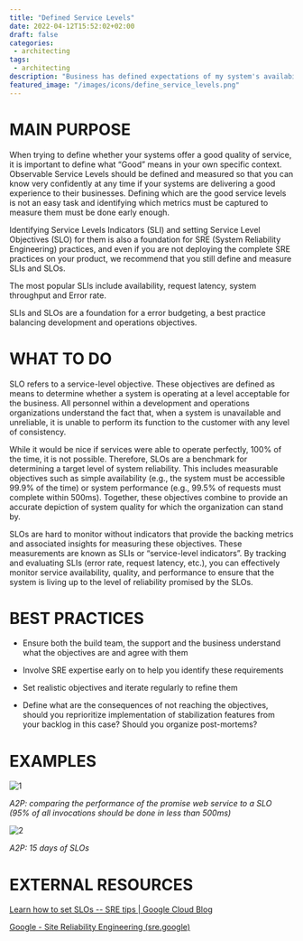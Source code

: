 ```yaml
---
title: "Defined Service Levels"
date: 2022-04-12T15:52:02+02:00
draft: false
categories:
 - architecting
tags:
 - architecting
description: "Business has defined expectations of my system's availability & performance"
featured_image: "/images/icons/define_service_levels.png"
---
```


# MAIN PURPOSE

When trying to define whether your systems offer a good quality of service, it is important to define what “Good” means in your own specific context. Observable Service Levels should be defined and measured so that you can know very confidently at any time if your systems are delivering a good experience to their businesses. Defining which are the good service levels is not an easy task and identifying which metrics must be captured to measure them must be done early enough.

Identifying Service Levels Indicators (SLI) and setting Service Level Objectives (SLO) for them is also a foundation for SRE (System Reliability Engineering) practices, and even if you are not deploying the complete SRE practices on your product, we recommend that you still define and measure SLIs and SLOs.

The most popular SLIs include availability, request latency, system throughput and Error rate.

SLIs and SLOs are a foundation for a error budgeting, a best practice balancing development and operations objectives.

# WHAT TO DO

SLO refers to a service-level objective. These objectives are defined as means to determine whether a system is operating at a level acceptable for the business. All personnel within a development and operations organizations understand the fact that, when a system is unavailable and unreliable, it is unable to perform its function to the customer with any level of consistency.

While it would be nice if services were able to operate perfectly, 100% of the time, it is not possible. Therefore, SLOs are a benchmark for determining a target level of system reliability. This includes measurable objectives such as simple availability (e.g., the system must be accessible 99.9% of the time) or system performance (e.g., 99.5% of requests must complete within 500ms). Together, these objectives combine to provide an accurate depiction of system quality for which the organization can stand by.

SLOs are hard to monitor without indicators that provide the backing metrics and associated insights for measuring these objectives. These measurements are known as SLIs or “service-level indicators”. By tracking and evaluating SLIs (error rate, request latency, etc.), you can effectively monitor service availability, quality, and performance to ensure that the system is living up to the level of reliability promised by the SLOs.



# BEST PRACTICES

* Ensure both the build team, the support and the business understand what the objectives are and agree with them

* Involve SRE expertise early on to help you identify these requirements

* Set realistic objectives and iterate regularly to refine them

* Define what are the consequences of not reaching the objectives, should you reprioritize implementation of stabilization features from your backlog in this case? Should you organize post-mortems?

# EXAMPLES 

![1](/images/architecting/splunk.png)

*A2P: comparing the performance of the promise web service to a SLO (95% of all invocations should be done in less than 500ms)*

![2](/images/architecting/splunk2.png)

*A2P: 15 days of SLOs*

# EXTERNAL RESOURCES

[Learn how to set SLOs -- SRE tips | Google Cloud Blog](https://cloud.google.com/blog/products/management-tools/practical-guide-to-setting-slos)

[Google - Site Reliability Engineering (sre.google) ](https://sre.google/workbook/implementing-slos/)
